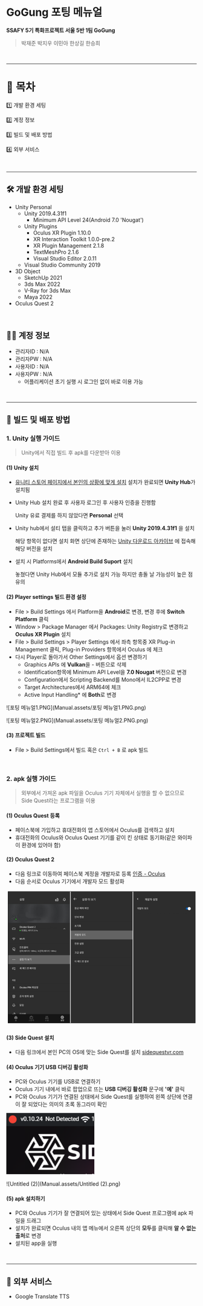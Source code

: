 # **GoGung 포팅 메뉴얼**

**SSAFY 5기 특화프로젝트 서울 5반 1팀 GoGung**

> 박재준 박지우 이민아 한상길 한승희

</br>

------

# **📖 목차**

1️⃣ 개발 환경 세팅

2️⃣ 계정 정보

3️⃣ 빌드 및 배포 방법

4️⃣ 외부 서비스

</br>

------

## **🛠 개발 환경 세팅**

- Unity Personal
  - Unity 2019.4.31f1
    - Minimum API Level 24(Android 7.0 'Nougat')
  - Unity Plugins
    - Oculus XR Plugin 1.10.0
    - XR Interaction Toolkit 1.0.0-pre.2
    - XR Plugin Management 2.1.8
    - TextMeshPro 2.1.6
    - Visual Studio Editor 2.0.11
  - Visual Studio Community 2019
- 3D Object
  - SketchUp 2021
  - 3ds Max 2022
  - V-Ray for 3ds Max
  - Maya 2022
- Oculus Quest 2

</br>

## **🧑‍💻 계정 정보**

- 관리자ID : N/A
- 관리자PW : N/A
- 사용자ID : N/A
- 사용자PW : N/A
  - 어플리케이션 초기 실행 시 로그인 없이 바로 이용 가능

</br>

------

## **📢 빌드 및 배포 방법**

### **1. Unity 실행 가이드**

> Unity에서 직접 빌드 후 apk를 다운받아 이용

#### **(1) Unity 설치**

- [유니티 스토어 페이지에서 본인의 상황에 맞게 설치](https://store.unity.com/kr) 설치가 완료되면 **Unity Hub**가 설치됨

- Unity Hub 설치 완료 후 사용자 로그인 후 사용자 인증을 진행함

  Unity 유료 결제를 하지 않았다면 **Personal** 선택

- Unity hub에서 설티 탭을 클릭하고 추가 버튼을 눌러 **Unity 2019.4.31f1** 을 설치

  해당 항목이 없다면 설치 화면 상단에 존재하는 [Unity 다운로드 아카이브](https://unity3d.com/get-unity/download/archive) 에 접속해 해당 버전을 설치

- 설치 시 Platforms에서 **Android Build Suport** 설치

  놓쳤다면 Unity Hub에서 모듈 추가로 설치 가능 하지만 충돌 날 가능성이 높은 점 유의

#### (2) Player settings 빌드 환경 설정

- File > Build Settings 에서 Platform을 **Android**로 변경, 변경 후에 **Switch Platform** 클릭
- Window > Package Manager 에서 Packages: Unity Registry로 변경하고 **Oculus XR Plugin** 설치
- File > Build Settings > Player Settings 에서 좌측 항목중 XR Plug-in Management 클릭, Plug-in Providers 항목에서 Oculus 에 체크
- 다시 Player로 돌아가서 Other Settings에서 옵션 변경하기
  - Graphics APIs 에 **Vulkan**을 - 버튼으로 삭제
  - Identification항목에 Minimum API Level을 **7.0 Nougat** 버전으로 변경
  - Configuration에서 Scripting Backend를 Mono에서 IL2CPP로 변경
  - Target Architectures에서 ARM64에 체크
  - Active Input Handling* 에 **Both**로 변경

![포팅 메뉴얼1.PNG](Manual.assets/포팅 메뉴얼1.PNG.png)

![포팅 메뉴얼2.PNG](Manual.assets/포팅 메뉴얼2.PNG.png)

#### (3) 프로젝트 빌드

- File > Build Settings에서 빌드 혹은 `Ctrl + B` 로 apk 빌드

</br>

### **2. apk 실행 가이드**

> 외부에서 가져온 apk 파일을 Oculus 기기 자체에서 실행을 할 수 없으므로 Side Quest라는 프로그램을 이용

#### (1) Oculus Quest 등록

- 페이스북에 가입하고 휴대전화의 앱 스토어에서 Oculus를 검색하고 설치
- 휴대전화의 Oculus와 Oculus Quest 기기를 같이 킨 상태로 동기화(같은 와이파이 환경에 있어야 함)

#### (2) Oculus Quest 2

- 다음 링크로 이동하여 페이스북 계정을 개발자로 등록 [인증 - Oculus](https://dashboard.oculus.com/)
- 다음 순서로 Oculus 기기에서 개발자 모드 활성화

![Untitled](Manual.assets/Untitled.png)

#### (3) Side Quest 설치

- 다음 링크에서 본인 PC의 OS에 맞는 Side Quest를 설치 [sidequestvr.com](https://sidequestvr.com/download)

#### (4) Oculus 기기 USB 디버깅 활성화

- PC와 Oculus 기기를 USB로 연결하기
- Oculus 기기 내에서 바로 팝업으로 뜨는 **USB 디버깅 활성화** 문구에 **'예'** 클릭
- PC와 Oculus 기기가 연결된 상태에서 Side Quest를 실행하여 왼쪽 상단에 연결이 잘 되었다는 의미의 초록 동그라미 확인

<img src="Manual.assets/Untitled (1).png" alt="Untitled (1)" style="zoom:105%;" />

![Untitled (2)](Manual.assets/Untitled (2).png)

#### (5) apk 설치하기

- PC와 Oculus 기기가 잘 연결되어 있는 상태에서 Side Quest 프로그램에 apk 파일을 드래그
- 설치가 완료되면 Oculus 내의 앱 메뉴에서 오른쪽 상단의 **모두**를 클릭해 **알 수 없는 출처**로 변경
- 설치된 app을 실행

</br>

------

## **📡 외부 서비스**

- Google Translate TTS